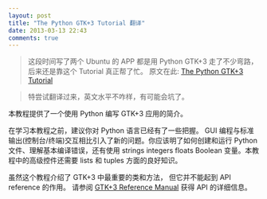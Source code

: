 ```yaml
---
layout: post
title: "The Python GTK+3 Tutorial 翻译"
date: 2013-03-13 22:43
comments: true
---
```

> 这段时间写了两个 Ubuntu 的 APP 都是用 Python GTK+3 走了不少弯路，后来还是靠这个 Tutorial 真正帮了忙。 原文在此: [The Python GTK+3 Tutorial](http://python-gtk-3-tutorial.readthedocs.org/cn/latest/index.html)

> 特尝试翻译过来，英文水平不咋样，有可能会坑了。

本教程提供了一个使用 Python 编写 GTK+3 应用的简介。

在学习本教程之前，建议你对 Python 语言已经有了一些把握。 GUI 编程与标准输出(控制台/终端)交互相比引入了新的问题。你应该明了如何创建和运行 Python 文件、理解基本编译错误，还有使用 strings integers floats Boolean 变量。本教程中的高级控件还需要 lists 和 tuples 方面的良好知识。

虽然这个教程介绍了 GTK+3 中最重要的类和方法， 但它并不能起到 API reference 的作用。 请参阅 [GTK+3 Reference Manual](http://developer.gnome.org/gtk3/stable/) 获得 API 的详细信息。
